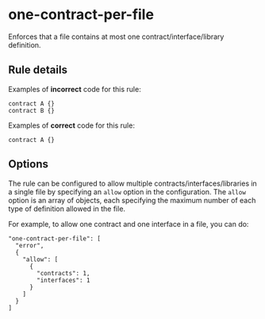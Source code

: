 # one-contract-per-file

Enforces that a file contains at most one contract/interface/library definition.

## Rule details

Examples of **incorrect** code for this rule:

```solidity
contract A {}
contract B {}
```

Examples of **correct** code for this rule:

```solidity
contract A {}
```

## Options

The rule can be configured to allow multiple contracts/interfaces/libraries in a single file by specifying an `allow` option in the configuration. The `allow` option is an array of objects, each specifying the maximum number of each type of definition allowed in the file.

For example, to allow one contract and one interface in a file, you can do:

```
"one-contract-per-file": [
  "error",
  {
    "allow": [
      {
        "contracts": 1,
        "interfaces": 1
      }
    ]
  }
]
```

